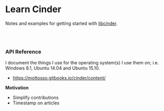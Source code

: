# Learn Cinder

Notes and examples for getting started with [libcinder](https://libcinder.org/).

<br>
<br>

### API Reference

I document the things I use for the operating system(s) I use them on; i.e. Windows 8.1, Ubuntu 14.04 and Ubuntu 15.10.

- https://mottosso.gitbooks.io/cinder/content/

**Motivation**

- Simplify contributions
- Timestamp on articles